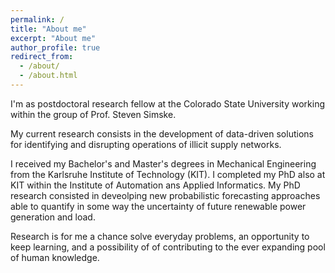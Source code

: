 ```yaml
---
permalink: /
title: "About me"
excerpt: "About me"
author_profile: true
redirect_from: 
  - /about/
  - /about.html
---
```


I'm as postdoctoral research fellow at the Colorado State University working within the group of Prof. Steven Simske.

My current research consists in the development of data-driven solutions for identifying and disrupting operations of illicit supply networks. 

I received my Bachelor's and Master's degrees in Mechanical Engineering from the Karlsruhe Institute of Technology (KIT). I completed  my PhD also at KIT within the Institute of Automation ans Applied Informatics. My PhD research consisted in deveolping new probabilistic forecasting approaches able to quantify in some way the uncertainty of future renewable power generation and load.

Research is for me a chance solve everyday problems, an opportunity to keep learning, and a possibility of of contributing to the ever expanding pool of human knowledge.
